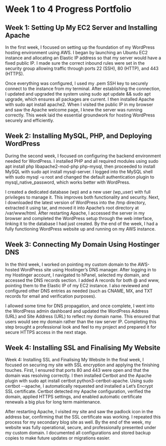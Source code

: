 # Week 1 to 4 Progress Portfolio
## Week 1: Setting Up My EC2 Server and Installing Apache

In the first week, I focused on setting up the foundation of my WordPress hosting environment using AWS. I began by launching an Ubuntu EC2 instance and allocating an Elastic IP address so that my server would have a fixed public IP. I made sure the correct inbound rules were set in the security group  allowing traffic through ports 22 (SSH), 80 (HTTP), and 443 (HTTPS). 

Once everything was configured, I used my .pem SSH key to securely connect to the instance from my terminal. After establishing the connection, I updated and upgraded the system using sudo apt update && sudo apt upgrade, which ensures all packages are current. I then installed Apache with sudo apt install apache2. When I visited the public IP in my browser and saw the Apache welcome page, I knew the server was running correctly. This week laid the essential groundwork for hosting WordPress securely and efficiently.

## Week 2: Installing MySQL, PHP, and Deploying WordPress

During the second week, I focused on configuring the backend environment needed for WordPress. I installed PHP and all required modules using sudo apt install php libapache2-mod-php php-mysql, then proceeded to install MySQL with sudo apt install mysql-server. I logged into the MySQL shell with sudo mysql -u root and changed the default authentication plugin to mysql_native_password, which works better with WordPress. 

I created a dedicated database (wp) and a new user (wp_user) with full privileges to manage it. This improves both functionality and security. Next, I downloaded the latest version of WordPress into the /tmp directory, extracted it using tar, and moved it into Apache’s root directory at /var/www/html. After restarting Apache, I accessed the server in my browser and completed the WordPress setup through the web interface, linking it to the database I had just created. By the end of the week, I had a fully functioning WordPress website up and running on my AWS instance.

## Week 3: Connecting My Domain Using Hostinger DNS

In the third week, I worked on pointing my custom domain to the AWS-hosted WordPress site using Hostinger’s DNS manager. After logging in to my Hostinger account, I navigated to hPanel, selected my domain, and accessed the DNS records section. I added A records for both @ and www, pointing them to the Elastic IP of my EC2 instance. I also reviewed and configured other DNS entries as needed (such as CNAME, MX, and TXT records for email and verification purposes).

I allowed some time for DNS propagation, and once complete, I went into the WordPress admin dashboard and updated the WordPress Address (URL) and Site Address (URL) to reflect my domain name. This ensured that users would see my domain rather than the raw server IP. Completing this step brought a professional look and feel to my project and prepared it for secure HTTPS access in the next stage.

## Week 4: Installing SSL and Finalising My Website

Week 4: Installing SSL and Finalising My Website
In the final week, I focused on securing my site with SSL encryption and applying the finishing touches. First, I ensured that ports 80 and 443 were open and that the domain was resolving correctly. I then installed Certbot and the Apache plugin with sudo apt install certbot python3-certbot-apache. Using sudo certbot --apache, I automatically requested and installed a Let’s Encrypt SSL certificate. Certbot detected my Apache configuration, verified the domain, applied HTTPS settings, and enabled automatic certificate renewals  a big plus for long term maintenance. 

After restarting Apache, I visited my site and saw the padlock icon in the address bar, confirming that the SSL certificate was working. I repeated this process for my secondary blog site as well. By the end of the week, my website was fully operational, secure, and professionally presented under my custom domain. I documented all configurations and stored backup copies to make future updates or migrations easier.
